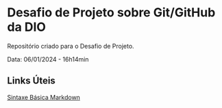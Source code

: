 # Desafio de Projeto sobre Git/GitHub da DIO
Repositório criado para o Desafio de Projeto.

Data: 06/01/2024 - 16h14min

## Links Úteis
[Sintaxe Básica Markdown](https://www.markdownguide.org/cheat-sheet/)
